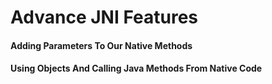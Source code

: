 # Advance JNI Features

#### Adding Parameters To Our Native Methods

#### Using Objects And Calling Java Methods From Native Code

